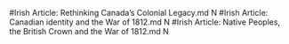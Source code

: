 #Irish
Article: Rethinking Canada’s Colonial Legacy.md N
#Irish
Article: Canadian identity and the War of 1812.md N
#Irish
Article: Native Peoples, the British Crown and the War of 1812.md N
